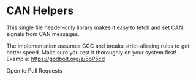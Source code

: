 # CAN Helpers

This single file header-only library makes it easy to fetch and set CAN signals from CAN messages.

The implementation assumes GCC and breaks strict-aliasing rules to get better speed.  Make sure you test it thoroughly on your system first!
Example: https://godbolt.org/z/5oP5cd

Open to Pull Requests